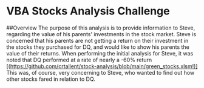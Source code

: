 # VBA Stocks Analysis Challenge
##Overview
The purpose of this analysis is to provide information to Steve, regarding the value of his parents' investments in the stock market.  Steve is concerned that his parents are not getting a return on their investment in the stocks they purchased for DQ, and would like to show his parents the value of their returns.  When performing the initial analysis for Steve, it was noted that DQ performed at a rate of nearly a -60% return [(https://github.com/crtallent/stock-analysis/blob/main/green_stocks.xlsm!)]  This was, of course, very concerning to Steve, who wanted to find out how other stocks fared in relation to DQ.  


